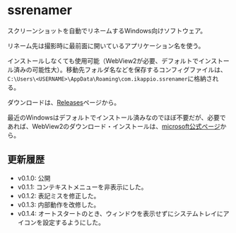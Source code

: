 # ssrenamer

スクリーンショットを自動でリネームするWindows向けソフトウェア。

リネーム先は撮影時に最前面に開いているアプリケーション名を使う。

インストールしなくても使用可能（WebView2が必要、デフォルトでインストール済みの可能性大）。移動先フォルダ名などを保存するコンフィグファイルは、`C:\Users\<USERNAME>\AppData\Roaming\com.ikappio.ssrenamer`に格納される。


ダウンロードは、[Releases](https://github.com/ikapper/ssrenamer/releases)ページから。


最近のWindowsはデフォルトでインストール済みなのでほぼ不要だが、必要であれば、WebView2のダウンロード・インストールは、[microsoft公式ページ](https://developer.microsoft.com/en-us/microsoft-edge/webview2/)から。


## 更新履歴

* v0.1.0: 公開
* v0.1.1: コンテキストメニューを非表示にした。
* v0.1.2: 表記ミスを修正した。
* v0.1.3: 内部動作を改修した。
* v0.1.4: オートスタートのとき、ウィンドウを表示せずにシステムトレイにアイコンを設定するようにした。